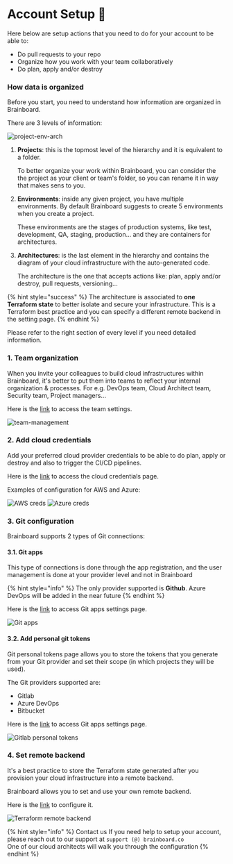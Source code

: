 # Account Setup 🤝

Here below are setup actions that you need to do for your account to be able to:

* Do pull requests to your repo
* Organize how you work with your team collaboratively
* Do plan, apply and/or destroy

### How data is organized

Before you start, you need to understand how information are organized in Brainboard.

There are 3 levels of information:

![project-env-arch](../.gitbook/assets/project-env-arch.png)

1.  **Projects**: this is the topmost level of the hierarchy and it is equivalent to a folder.

    To better organize your work within Brainboard, you can consider the the project as your client or team's folder, so you can rename it in way that makes sens to you.
2.  **Environments**: inside any given project, you have multiple environments. By default Brainboard suggests to create 5 environments when you create a project.

    These environments are the stages of production systems, like test, development, QA, staging, production... and they are containers for architectures.
3.  **Architectures**: is the last element in the hierarchy and contains the diagram of your cloud infrastructure with the auto-generated code.

    The architecture is the one that accepts actions like: plan, apply and/or destroy, pull requests, versioning...

{% hint style="success" %}
The architecture is associated to **one Terraform state** to better isolate and secure your infrastructure. This is a Terraform best practice and you can specify a different remote backend in the setting page.
{% endhint %}



Please refer to the right section of every level if you need detailed information.

### 1. Team organization

When you invite your colleagues to build cloud infrastructures within Brainboard, it's better to put them into teams to reflect your internal organization & processes. For e.g. DevOps team, Cloud Architect team, Security team, Project managers...

Here is the [link](https://app.brainboard.co/settings/teams) to access the team settings.

![team-management](../.gitbook/assets/team-management.png)

### 2. Add cloud credentials

Add your preferred cloud provider credentials to be able to do plan, apply or destroy and also to trigger the CI/CD pipelines.

Here is the [link](https://app.brainboard.co/settings/cloud-providers) to access the cloud credentials page.

Examples of configuration for AWS and Azure:

![AWS creds](../.gitbook/assets/aws-creds.png) ![Azure creds](../.gitbook/assets/azure-creds.png)

### 3. Git configuration

Brainboard supports 2 types of Git connections:

#### 3.1. Git apps

This type of connections is done through the app registration, and the user management is done at your provider level and not in Brainboard

{% hint style="info" %}
The only provider supported is **Github**. Azure DevOps will be added in the near future
{% endhint %}

Here is the [link](https://app.brainboard.co/settings/git-apps) to access Git apps settings page.

![Git apps](../.gitbook/assets/git-apps.png)

#### 3.2. Add personal git tokens

Git personal tokens page allows you to store the tokens that you generate from your Git provider and set their scope (in which projects they will be used).

The Git providers supported are:

* Gitlab
* Azure DevOps
* Bitbucket

Here is the [link](https://app.brainboard.co/settings/personal-git-tokens) to access Git apps settings page.

![Gitlab personal tokens](../.gitbook/assets/gitlab-personal-tokens.png)

### 4. Set remote backend

It's a best practice to store the Terraform state generated after you provision your cloud infrastructure into a remote backend.

Brainboard allows you to set and use your own remote backend.

Here is the [link](https://app.brainboard.co/settings/data) to configure it.

![Terraform remote backend](<../.gitbook/assets/remote-backend (1).png>)

{% hint style="info" %}
Contact us If you need help to setup your account, please reach out to our support at `support (@) brainboard.co`\
One of our cloud architects will walk you through the configuration
{% endhint %}
